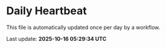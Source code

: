 # Daily Heartbeat
This file is automatically updated once per day by a workflow.

Last update: **2025-10-16 05:29:34 UTC**
